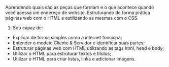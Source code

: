 Aprendendo quais são as peças que formam e o que acontece quando você acessa um endereço de website. Estruturando de forma prática páginas web com o HTML e estilizando as mesmas com o CSS.
 
1. Sou capaz de:
  - Explicar de forma simples como a internet funciona;
  - Entender o modelo Cliente & Servidor e identificar suas partes;
  - Estruturar páginas web com HTML utilizando as tags html, head e body;
  - Utilizar o HTML para estruturar textos e títulos;
  - Utilizar o HTML para criar listas, links e adicionar imagens.

